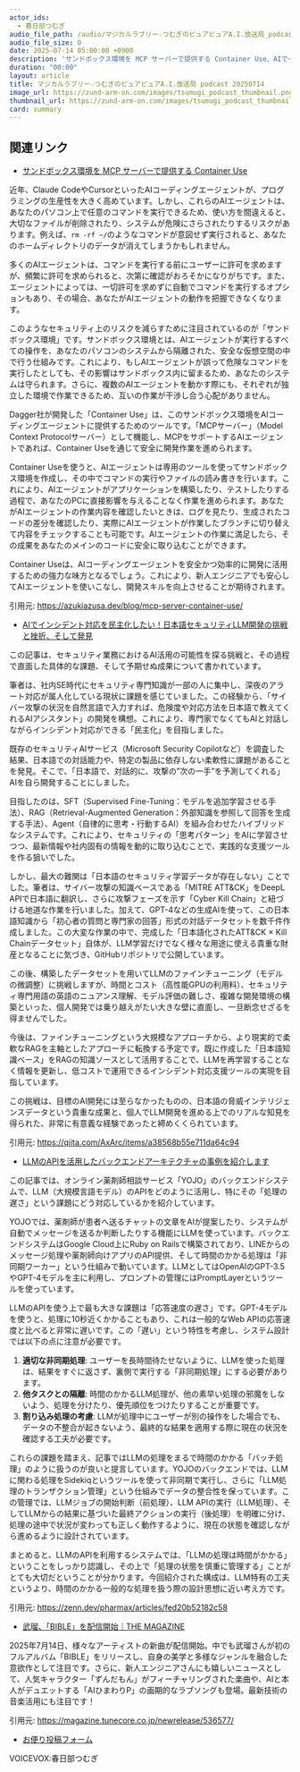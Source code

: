 ```yaml
---
actor_ids:
  - 春日部つむぎ
audio_file_path: /audio/マジカルラブリー☆つむぎのピュアピュアA.I.放送局_podcast_20250714.mp3
audio_file_size: 0
date: 2025-07-14 05:00:00 +0900
description: 'サンドボックス環境を MCP サーバーで提供する Container Use、AIでインシデント対応を民主化したい！日本語セキュリティLLM開発の挑戦と挫折、そして発見、LLMのAPIを活用したバックエンドアーキテクチャの事例を紹介します、武瑠、「BIBLE」を配信開始｜THE MAGAZINE'
duration: "00:00"
layout: article
title: マジカルラブリー☆つむぎのピュアピュアA.I.放送局 podcast 20250714
image_url: https://zund-arm-on.com/images/tsumugi_podcast_thumbnail.png
thumbnail_url: https://zund-arm-on.com/images/tsumugi_podcast_thumbnail.png
card: summary
---
```


## 関連リンク


- [サンドボックス環境を MCP サーバーで提供する Container Use](https://azukiazusa.dev/blog/mcp-server-container-use/)  


近年、Claude CodeやCursorといったAIコーディングエージェントが、プログラミングの生産性を大きく高めています。しかし、これらのAIエージェントは、あなたのパソコン上で任意のコマンドを実行できるため、使い方を間違えると、大切なファイルが削除されたり、システムが危険にさらされたりするリスクがあります。例えば、`rm -rf ~/`のようなコマンドが意図せず実行されると、あなたのホームディレクトリのデータが消えてしまうかもしれません。

多くのAIエージェントは、コマンドを実行する前にユーザーに許可を求めますが、頻繁に許可を求められると、次第に確認がおろそかになりがちです。また、エージェントによっては、一切許可を求めずに自動でコマンドを実行するオプションもあり、その場合、あなたがAIエージェントの動作を把握できなくなります。

このようなセキュリティ上のリスクを減らすために注目されているのが「サンドボックス環境」です。サンドボックス環境とは、AIエージェントが実行するすべての操作を、あなたのパソコンのシステムから隔離された、安全な仮想空間の中で行う仕組みです。これにより、もしAIエージェントが誤って危険なコマンドを実行したとしても、その影響はサンドボックス内に留まるため、あなたのシステムは守られます。さらに、複数のAIエージェントを動かす際にも、それぞれが独立した環境で作業できるため、互いの作業が干渉し合う心配がありません。

Dagger社が開発した「Container Use」は、このサンドボックス環境をAIコーディングエージェントに提供するためのツールです。「MCPサーバー」（Model Context Protocolサーバー）として機能し、MCPをサポートするAIエージェントであれば、Container Useを通じて安全に開発作業を進められます。

Container Useを使うと、AIエージェントは専用のツールを使ってサンドボックス環境を作成し、その中でコマンドの実行やファイルの読み書きを行います。これにより、AIエージェントがアプリケーションを構築したり、テストしたりする過程で、あなたのPCに直接影響を与えることなく作業を進められます。あなたがAIエージェントの作業内容を確認したいときは、ログを見たり、生成されたコードの差分を確認したり、実際にAIエージェントが作業したブランチに切り替えて内容をチェックすることも可能です。AIエージェントの作業に満足したら、その成果をあなたのメインのコードに安全に取り込むことができます。

Container Useは、AIコーディングエージェントを安全かつ効率的に開発に活用するための強力な味方となるでしょう。これにより、新人エンジニアでも安心してAIエージェントを使いこなし、開発スキルを向上させることが期待されます。

引用元: https://azukiazusa.dev/blog/mcp-server-container-use/


- [AIでインシデント対応を民主化したい！日本語セキュリティLLM開発の挑戦と挫折、そして発見](https://qiita.com/AxArc/items/a38568b55e711da64c94)  


この記事は、セキュリティ業務におけるAI活用の可能性を探る挑戦と、その過程で直面した具体的な課題、そして予期せぬ成果について書かれています。

筆者は、社内SE時代にセキュリティ専門知識が一部の人に集中し、深夜のアラート対応が属人化している現状に課題を感じていました。この経験から、「サイバー攻撃の状況を自然言語で入力すれば、危険度や対応方法を日本語で教えてくれるAIアシスタント」の開発を構想。これにより、専門家でなくてもAIと対話しながらインシデント対応ができる「民主化」を目指しました。

既存のセキュリティAIサービス（Microsoft Security Copilotなど）を調査した結果、日本語での対話能力や、特定の製品に依存しない柔軟性に課題があることを発見。そこで、「日本語で、対話的に、攻撃の”次の一手”を予測してくれる」AIを自ら開発することにしました。

目指したのは、SFT（Supervised Fine-Tuning：モデルを追加学習させる手法）、RAG（Retrieval-Augmented Generation：外部知識を参照して回答を生成する手法）、Agent（自律的に思考・行動するAI）を組み合わせたハイブリッドなシステムです。これにより、セキュリティの「思考パターン」をAIに学習させつつ、最新情報や社内固有の情報を動的に取り込むことで、実践的な支援ツールを作る狙いでした。

しかし、最大の難関は「日本語のセキュリティ学習データが存在しない」ことでした。筆者は、サイバー攻撃の知識ベースである「MITRE ATT&CK」をDeepL APIで日本語に翻訳し、さらに攻撃フェーズを示す「Cyber Kill Chain」と紐づける地道な作業を行いました。加えて、GPT-4などの生成AIを使って、この日本語知識から「初心者の質問と専門家の回答」形式の対話データセットを数千件作成しました。この大変な作業の中で、完成した「日本語化されたATT&CK × Kill Chainデータセット」自体が、LLM学習だけでなく様々な用途に使える貴重な財産となることに気づき、GitHubリポジトリで公開しています。

この後、構築したデータセットを用いてLLMのファインチューニング（モデルの微調整）に挑戦しますが、時間とコスト（高性能GPUの利用料）、セキュリティ専門用語の英語のニュアンス理解、モデル評価の難しさ、複雑な開発環境の構築といった、個人開発では乗り越えがたい大きな壁に直面し、一旦断念せざるを得ませんでした。

今後は、ファインチューニングという大規模なアプローチから、より現実的で柔軟なRAGを主軸としたアプローチに転換する予定です。既に作成した「日本語知識ベース」をRAGの知識ソースとして活用することで、LLMを再学習することなく情報を更新し、低コストで運用できるインシデント対応支援ツールの実現を目指しています。

この挑戦は、目標のAI開発には至らなかったものの、日本語の脅威インテリジェンスデータという貴重な成果と、個人でLLM開発を進める上でのリアルな知見を得られた、非常に有意義な経験であったと締めくくられています。

引用元: https://qiita.com/AxArc/items/a38568b55e711da64c94


- [LLMのAPIを活用したバックエンドアーキテクチャの事例を紹介します](https://zenn.dev/pharmax/articles/fed20b52182c58)  


この記事では、オンライン薬剤師相談サービス「YOJO」のバックエンドシステムで、LLM（大規模言語モデル）のAPIをどのように活用し、特にその「処理の遅さ」という課題にどう対応しているかを紹介しています。

YOJOでは、薬剤師が患者へ送るチャットの文章をAIが提案したり、システムが自動でメッセージを送るか判断したりする機能にLLMを使っています。バックエンドシステムはGoogle Cloud上にRuby on Railsで構築されており、LINEからのメッセージ処理や薬剤師向けアプリのAPI提供、そして時間のかかる処理は「非同期ワーカー」という仕組みで動いています。LLMとしてはOpenAIのGPT-3.5やGPT-4モデルを主に利用し、プロンプトの管理にはPromptLayerというツールを使っています。

LLMのAPIを使う上で最も大きな課題は「応答速度の遅さ」です。GPT-4モデルを使うと、処理に10秒近くかかることもあり、これは一般的なWeb APIの応答速度と比べると非常に遅いです。この「遅い」という特性を考慮し、システム設計では以下の点に注意が必要です。

1.  **適切な非同期処理**: ユーザーを長時間待たせないように、LLMを使った処理は、結果をすぐに返さず、裏側で実行する「非同期処理」にする必要があります。
2.  **他タスクとの隔離**: 時間のかかるLLM処理が、他の素早い処理の邪魔をしないよう、処理を分けたり、優先順位をつけたりすることが重要です。
3.  **割り込み処理の考慮**: LLMが処理中にユーザーが別の操作をした場合でも、データの不整合が起きないよう、最終的な結果を適用する際に現在の状況を確認する工夫が必要です。

これらの課題を踏まえ、記事ではLLMの処理をまるで時間のかかる「バッチ処理」のように扱うのが良いと提言しています。YOJOのバックエンドでは、LLMに関わる処理をSidekiqというツールを使って非同期で実行し、さらに「LLM処理のトランザクション管理」という仕組みでデータの整合性を保っています。この管理では、LLMジョブの開始判断（前処理）、LLM APIの実行（LLM処理）、そしてLLMからの結果に基づいた最終アクションの実行（後処理）を明確に分け、処理の途中で状況が変わっても正しく動作するように、現在の状態を確認しながら進めるように設計されています。

まとめると、LLMのAPIを利用するシステムでは、「LLMの処理は時間がかかる」ということをしっかり認識し、その上で「処理の状態を慎重に管理する」ことがとても大切だということが分かります。今回紹介された構成は、LLM特有の工夫というより、時間のかかる一般的な処理を扱う際の設計思想に近い考え方です。

引用元: https://zenn.dev/pharmax/articles/fed20b52182c58


- [武瑠、「BIBLE」を配信開始｜THE MAGAZINE](https://magazine.tunecore.co.jp/newrelease/536577/)  


2025年7月14日、様々なアーティストの新曲が配信開始。中でも武瑠さんが初のフルアルバム「BIBLE」をリリースし、自身の美学と多様なジャンルを融合した意欲作として注目です。さらに、新人エンジニアさんにも嬉しいニュースとして、人気キャラクター「ずんだもん」がフィーチャリングされた楽曲や、AIと本人がデュエットする「AIひまわりP」の画期的なラブソングも登場。最新技術の音楽活用にも注目です！

引用元: https://magazine.tunecore.co.jp/newrelease/536577/



- [お便り投稿フォーム](https://forms.gle/ffg4JTfqdiqK62qf9)

VOICEVOX:春日部つむぎ

